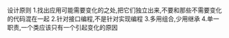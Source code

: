 设计原则
1.找出应用可能需要变化的之处,把它们独立出来,不要和那些不需要变化的代码混在一起
2.针对接口编程,不是针对实现编程
3.多用组合,少用继承
4.单一职责,一个类应该只有一个引起变化的原因